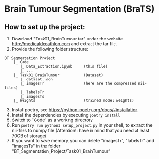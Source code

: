 # Brain Tumour Segmentation (BraTS)

## How to set up the project:
1. Download "Task01_BrainTumour.tar" under the website http://medicaldecathlon.com and extract the tar file.
2. Provide the following folder structure:
```
BT_Segmentation_Project
    |_ Code
       |_ Data_Extraction.ipynb     (this file)
       |_ ...
    |_ Task01_BrainTumour           (Dataset)
       |_ dataset.json
       |_ imagesTr                  (here are the compressed nii-files)
       |_ labelsTr
       |_ imagesTs
    |_ Weights                      (trained model weights)
```
3. Install poetry, see https://python-poetry.org/docs/#installation 
4. Install the dependencies by executing `poetry install`
5. Switch to "Code" as a working directory
6. Run `poetry run python3 setup_project.py` in your shell, to extract the nii-files to numpy file (Attention!: have in mind that you need at least 70GB of storage)
7. If you want to save memory, you can delete "imagesTr", "labelsTr" and "imagesTs" in the folder "BT_Segmentation_Project/Task01_BrainTumour"
